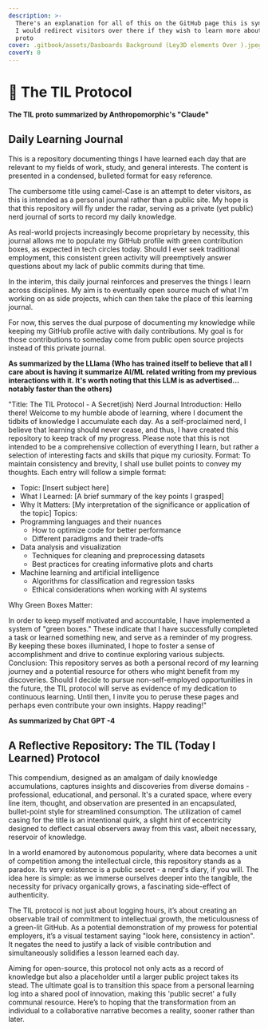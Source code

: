 ```yaml
---
description: >-
  There's an explanation for all of this on the GitHub page this is synced with,
  I would redirect visitors over there if they wish to learn more about this
  proto
cover: .gitbook/assets/Dasboards Background (Ley3D elements Over ).jpeg
coverY: 0
---
```


# 🔦 The TIL Protocol

**The TIL proto summarized by Anthropomorphic's "Claude"**&#x20;



## Daily Learning Journal

This is a repository documenting things I have learned each day that are relevant to my fields of work, study, and general interests. The content is presented in a condensed, bulleted format for easy reference.

The cumbersome title using camel-Case is an attempt to deter visitors, as this is intended as a personal journal rather than a public site. My hope is that this repository will fly under the radar, serving as a private (yet public) nerd journal of sorts to record my daily knowledge.

As real-world projects increasingly become proprietary by necessity, this journal allows me to populate my GitHub profile with green contribution boxes, as expected in tech circles today. Should I ever seek traditional employment, this consistent green activity will preemptively answer questions about my lack of public commits during that time.

In the interim, this daily journal reinforces and preserves the things I learn across disciplines. My aim is to eventually open source much of what I'm working on as side projects, which can then take the place of this learning journal.

For now, this serves the dual purpose of documenting my knowledge while keeping my GitHub profile active with daily contributions. My goal is for those contributions to someday come from public open source projects instead of this private journal.



**As summarized by the LLlama (Who has trained itself to believe that all I care about is having it summarize AI/ML related writing from my previous interactions with it. It's worth noting that this LLM is as advertised... notably faster than the others)**

"Title: The TIL Protocol - A Secret(ish) Nerd Journal Introduction: Hello there! Welcome to my humble abode of learning, where I document the tidbits of knowledge I accumulate each day. As a self-proclaimed nerd, I believe that learning should never cease, and thus, I have created this repository to keep track of my progress. Please note that this is not intended to be a comprehensive collection of everything I learn, but rather a selection of interesting facts and skills that pique my curiosity. Format: To maintain consistency and brevity, I shall use bullet points to convey my thoughts. Each entry will follow a simple format:

* Topic: \[Insert subject here]
* What I Learned: \[A brief summary of the key points I grasped]
* Why It Matters: \[My interpretation of the significance or application of the topic] Topics:
* Programming languages and their nuances
  * How to optimize code for better performance
  * Different paradigms and their trade-offs
* Data analysis and visualization
  * Techniques for cleaning and preprocessing datasets
  * Best practices for creating informative plots and charts
* Machine learning and artificial intelligence
  * Algorithms for classification and regression tasks
  * Ethical considerations when working with AI systems

Why Green Boxes Matter:

In order to keep myself motivated and accountable, I have implemented a system of "green boxes." These indicate that I have successfully completed a task or learned something new, and serve as a reminder of my progress. By keeping these boxes illuminated, I hope to foster a sense of accomplishment and drive to continue exploring various subjects. Conclusion: This repository serves as both a personal record of my learning journey and a potential resource for others who might benefit from my discoveries. Should I decide to pursue non-self-employed opportunities in the future, the TIL protocol will serve as evidence of my dedication to continuous learning. Until then, I invite you to peruse these pages and perhaps even contribute your own insights. Happy reading!"



**As summarized by Chat GPT -4**

## **A Reflective Repository: The TIL (Today I Learned) Protocol**

This compendium, designed as an amalgam of daily knowledge accumulations, captures insights and discoveries from diverse domains - professional, educational, and personal. It's a curated space, where every line item, thought, and observation are presented in an encapsulated, bullet-point style for streamlined consumption. The utilization of camel casing for the title is an intentional quirk, a slight hint of eccentricity designed to deflect casual observers away from this vast, albeit necessary, reservoir of knowledge.

In a world enamored by autonomous popularity, where data becomes a unit of competition among the intellectual circle, this repository stands as a paradox. Its very existence is a public secret - a nerd's diary, if you will. The idea here is simple: as we immerse ourselves deeper into the tangible, the necessity for privacy organically grows, a fascinating side-effect of authenticity.

The TIL protocol is not just about logging hours, it’s about creating an observable trail of commitment to intellectual growth, the meticulousness of a green-lit GitHub. As a potential demonstration of my prowess for potential employers, it’s a visual testament saying "look here, consistency in action". It negates the need to justify a lack of visible contribution and simultaneously solidifies a lesson learned each day.

Aiming for open-source, this protocol not only acts as a record of knowledge but also a placeholder until a larger public project takes its stead. The ultimate goal is to transition this space from a personal learning log into a shared pool of innovation, making this 'public secret' a fully communal resource. Here’s to hoping that the transformation from an individual to a collaborative narrative becomes a reality, sooner rather than later.





